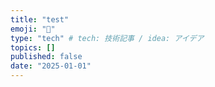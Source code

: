 ```yaml
---
title: "test"
emoji: "📌"
type: "tech" # tech: 技術記事 / idea: アイデア
topics: []
published: false
date: "2025-01-01"
---
```

